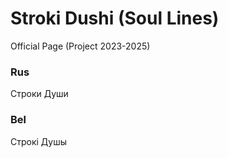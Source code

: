 # Stroki Dushi (Soul Lines)
Official Page (Project 2023-2025)
### Rus
Строки Души
### Bel
Строкі Душы
